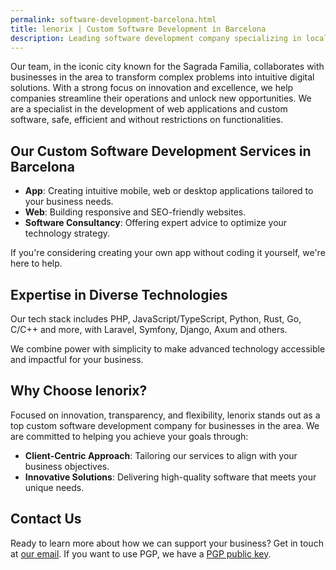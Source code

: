 ```yaml
---
permalink: software-development-barcelona.html
title: lenorix | Custom Software Development in Barcelona
description: Leading software development company specializing in local and remote business solutions. Expert team creating custom apps and enterprise software with a local touch. Professional developers ready to transform your business with modern technology. Local presence, global standards.
---
```


Our team, in the iconic city known for the Sagrada Familia, collaborates with businesses in the area to transform complex problems into intuitive digital solutions. With a strong focus on innovation and excellence, we help companies streamline their operations and unlock new opportunities. We are a specialist in the development of web applications and custom software, safe, efficient and without restrictions on functionalities.

## Our Custom Software Development Services in Barcelona

- **App**: Creating intuitive mobile, web or desktop applications tailored to your business needs.
- **Web**: Building responsive and SEO-friendly websites.
- **Software Consultancy**: Offering expert advice to optimize your technology strategy.

If you're considering creating your own app without coding it yourself, we're here to help.

## Expertise in Diverse Technologies

Our tech stack includes PHP, JavaScript/TypeScript, Python, Rust, Go, C/C++ and more, with Laravel, Symfony, Django, Axum and others.

We combine power with simplicity to make advanced technology accessible and impactful for your business.

## Why Choose lenorix?

Focused on innovation, transparency, and flexibility, lenorix stands out as a top custom software development company for businesses in the area. We are committed to helping you achieve your goals through:

- **Client-Centric Approach**: Tailoring our services to align with your business objectives.
- **Innovative Solutions**: Delivering high-quality software that meets your unique needs.

## Contact Us

Ready to learn more about how we can support your business? Get in touch at [our email](mailto:contact@lenorix.com). If you want to use PGP, we have a [PGP public key](./public-key).
